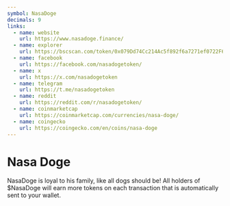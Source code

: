 ```yaml
---
symbol: NasaDoge
decimals: 9
links:
  - name: website
    url: https://www.nasadoge.finance/
  - name: explorer
    url: https://bscscan.com/token/0x079Dd74Cc214Ac5f892f6a7271ef0722F6D0c2e6
  - name: facebook
    url: https://facebook.com/nasadogetoken/
  - name: x
    url: https://x.com/nasadogetoken
  - name: telegram
    url: https://t.me/nasadogetoken
  - name: reddit
    url: https://reddit.com/r/nasadogetoken/
  - name: coinmarketcap
    url: https://coinmarketcap.com/currencies/nasa-doge/
  - name: coingecko
    url: https://coingecko.com/en/coins/nasa-doge
---
```


# Nasa Doge

NasaDoge is loyal to his family, like all dogs should be! All holders of $NasaDoge will earn more tokens on each transaction that is automatically sent to your wallet.
